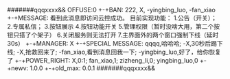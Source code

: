 #######qqqxxxx&&
OFFUSE:0
+-+BAN:
222,
X,
-yingbing_luo,
-fan_xiao
+-+MESSAGE:
看到此消息即访问云控成功。
目前实现功能：
1.公告（开关）；
2.专属私信；
3.按钮展示
4.按钮功能开关
5.管理权限（暂时没啥大用，第二个按钮只搭了个架子）
6.关闭服务则无法打开
7.主界面外的两个窗口强制下线（延时30s）
+-+MANAGER:
X
+-+SPECIAL MESSAGE:
qqqq,哈哈哈;
-X,30秒后踢下线;
-X,抢救回来了;
-fan_xiao,看到消息回我一下;
-yingbing_luo,好了，给你恢复了
+-+POWER_RIGHT:
X,0:1;
fan_xiao,1;
zizheng_li,0;
yingbing_luo,0
+-+newv:
1.0.0
+-+old_max:
0.0.1
#######qqqxxxx&&

